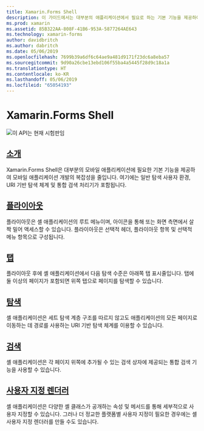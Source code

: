 ```yaml
---
title: Xamarin.Forms Shell
description: 이 가이드에서는 대부분의 애플리케이션에서 필요로 하는 기본 기능을 제공하여 Xamarin.Forms 애플리케이션의 복잡성을 줄이는 Xamarin.Forms Shell을 사용하는 방법을 설명합니다.
ms.prod: xamarin
ms.assetid: 85B322AA-808F-41B6-953A-5877264AE643
ms.technology: xamarin-forms
author: davidbritch
ms.author: dabritch
ms.date: 05/06/2019
ms.openlocfilehash: 7699b39a6df6c64ae9a481d9171f23dc6a8eba57
ms.sourcegitcommit: 9d90a26cbe13ebd106f55ba4a5445f28d9c18a1a
ms.translationtype: HT
ms.contentlocale: ko-KR
ms.lasthandoff: 05/06/2019
ms.locfileid: "65054193"
---
```

# <a name="xamarinforms-shell"></a>Xamarin.Forms Shell

![](~/media/shared/preview.png "이 API는 현재 시험판임")

## <a name="introductionintroductionmd"></a>[소개](introduction.md)

Xamarin.Forms Shell은 대부분의 모바일 애플리케이션에 필요한 기본 기능을 제공하여 모바일 애플리케이션 개발의 복잡성을 줄입니다. 여기에는 일반 탐색 사용자 환경, URI 기반 탐색 체계 및 통합 검색 처리기가 포함됩니다.

## <a name="flyoutflyoutmd"></a>[플라이아웃](flyout.md)

플라이아웃은 셸 애플리케이션의 루트 메뉴이며, 아이콘을 통해 또는 화면 측면에서 살짝 밀어 액세스할 수 있습니다. 플라이아웃은 선택적 헤더, 플라이아웃 항목 및 선택적 메뉴 항목으로 구성됩니다.

## <a name="tabstabsmd"></a>[탭](tabs.md)

플라이아웃 후에 셸 애플리케이션에서 다음 탐색 수준은 아래쪽 탭 표시줄입니다. 탭에 둘 이상의 페이지가 포함되면 위쪽 탭으로 페이지를 탐색할 수 있습니다.

## <a name="navigationnavigationmd"></a>[탐색](navigation.md)

셸 애플리케이션은 세트 탐색 계층 구조를 따르지 않고도 애플리케이션의 모든 페이지로 이동하는 데 경로를 사용하는 URI 기반 탐색 체계를 이용할 수 있습니다.

## <a name="searchsearchmd"></a>[검색](search.md)

셸 애플리케이션은 각 페이지 위쪽에 추가될 수 있는 검색 상자에 제공되는 통합 검색 기능을 사용할 수 있습니다.

## <a name="custom-rendererscustomrenderersmd"></a>[사용자 지정 렌더러](customrenderers.md)

셸 애플리케이션은 다양한 셸 클래스가 공개하는 속성 및 메서드를 통해 세부적으로 사용자 지정할 수 있습니다. 그러나 더 정교한 플랫폼별 사용자 지정이 필요한 경우에는 셸 사용자 지정 렌더러를 만들 수도 있습니다.
